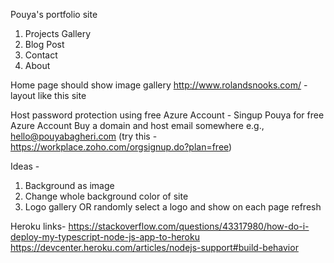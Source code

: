 Pouya's portfolio site
1. Projects Gallery
2. Blog Post
3. Contact
4. About

Home page should show image gallery
http://www.rolandsnooks.com/ - layout like this site

Host password protection using free Azure Account - Singup Pouya for free Azure Account
Buy a domain and host email somewhere e.g., hello@pouyabagheri.com (try this - https://workplace.zoho.com/orgsignup.do?plan=free)

Ideas -
1. Background as image
2. Change whole background color of site
3. Logo gallery OR randomly select a logo and show on each page refresh

Heroku links-
https://stackoverflow.com/questions/43317980/how-do-i-deploy-my-typescript-node-js-app-to-heroku
https://devcenter.heroku.com/articles/nodejs-support#build-behavior
